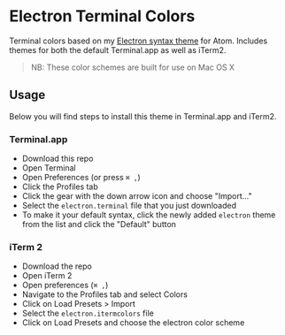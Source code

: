 Electron Terminal Colors
========================

Terminal colors based on my [Electron syntax theme](http://www.github.com/mmcbride1007/electron-highlighter-syntax) for Atom. Includes themes for both the default Terminal.app as well as iTerm2.

> NB: These color schemes are built for use on Mac OS X

## Usage

Below you will find steps to install this theme in Terminal.app and iTerm2.

### Terminal.app

- Download this repo
- Open Terminal
- Open Preferences (or press `⌘ ,`)
- Click the Profiles tab
- Click the gear with the down arrow icon and choose "Import..."
- Select the `electron.terminal` file that you just downloaded
- To make it your default syntax, click the newly added `electron` theme from the list and click the "Default" button

### iTerm 2

- Download the repo
- Open iTerm 2
- Open preferences (`⌘ ,`)
- Navigate to the Profiles tab and select Colors
- Click on Load Presets > Import
- Select the `electron.itermcolors` file
- Click on Load Presets and choose the electron color scheme
